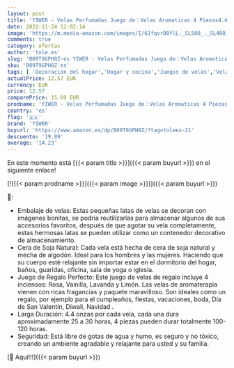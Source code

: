 ```yaml
---
layout: post
title: 'YIWER - Velas Perfumadas Juego de：Velas Aromaticas 4 Piezas4.4oz 100% Cera Natural de Soja para baño y relajación Navidad Cumpleaños Día de San Valentín Día de la madre Acción de gracias Regalo de mujer'
date: 2022-11-24 12:02:14
image: 'https://m.media-amazon.com/images/I/61fqvrB0flL._SL500_._SL400_.jpg'
comments: true
category: ofertas
author: 'tole.es'
slug: 'B09T9GPH8Z-es YIWER - Velas Perfumadas Juego de：Velas Aromaticas 4...'
sku: 'B09T9GPH8Z-es'
tags: [ 'Decoración del hogar','Hogar y cocina','Juegos de velas','Velas','Velas y candelabros','navidad','yiwer','🇪🇸', ]
actualPrice: 12.57 EUR
currency: EUR
price: 12.57
comparePrice: 15.69 EUR
prodname: 'YIWER - Velas Perfumadas Juego de：Velas Aromaticas 4 Piezas4.4oz 100% Cera Natural de Soja para baño y relajación Navidad Cumpleaños Día de San Valentín Día de la madre Acción de gracias Regalo de mujer'
country: 'es'
flag: '🇪🇸'
brand: 'YIWER'
buyurl: 'https://www.amazon.es/dp/B09T9GPH8Z/?tag=tolees-21'
descuento: '19.89'
average: '14.23'
---
```


En este momento está [{{< param title >}}]({{< param buyurl >}}) en el siguiente enlace!

[![{{< param prodname >}}]({{< param image >}})]({{< param buyurl >}})

🔎:

- Embalaje de velas: Estas pequeñas latas de velas se decoran con imágenes bonitas, se podría reutilizarlas para almacenar algunos de sus accesorios favoritos, después de que agotar su vela completamente, estas hermosas latas se pueden utilizar como un contenedor decorativo de almacenamiento.
- Cera de Soja Natural: Cada vela está hecha de cera de soja natural y mecha de algodón. Ideal para los hombres y las mujeres. Haciendo que su cuerpo esté relajante sin importar estar en el dormitorio del hogar, baños, guaridas, oficina, sala de yoga o iglesia.
- Juego de Regalo Perfecto: Este juego de velas de regalo incluye 4 inciensos: Rosa, Vainilla, Lavanda y Limón. Las velas de aromaterapia vienen con ricas fragancias y paquete maravilloso. Son ideales como un regalo, por ejemplo para el cumpleaños, fiestas, vacaciones, boda, Día de San Valentín, Diwali, Navidad .
- Larga Duración: 4.4 onzas por cada vela, cada una dura aproximadamente 25 a 30 horas, 4 piezas pueden durar totalmente 100-120 horas.
- Seguridad: Está libre de gotas de agua y humo, es seguro y no tóxico, creando un ambiente agradable y relajante para usted y su familia.

[🛒 Aquí!!!]({{< param buyurl >}})
